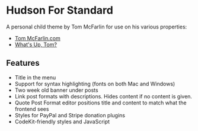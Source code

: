 # Hudson For Standard

A personal child theme by Tom McFarlin for use on his various properties:

* [Tom McFarlin.com](http://tommcfarlin.com)
* [What's Up, Tom?](http://whatsuptom.com)

## Features

* Title in the menu
* Support for syntax highlighting (fonts on both Mac and Windows)
* Two week old banner under posts
* Link post formats with descriptions. Hides content if no content is given.
* Quote Post Format editor positions title and content to match what the frontend sees
* Styles for PayPal and Stripe donation plugins
* CodeKit-friendly styles and JavaScript